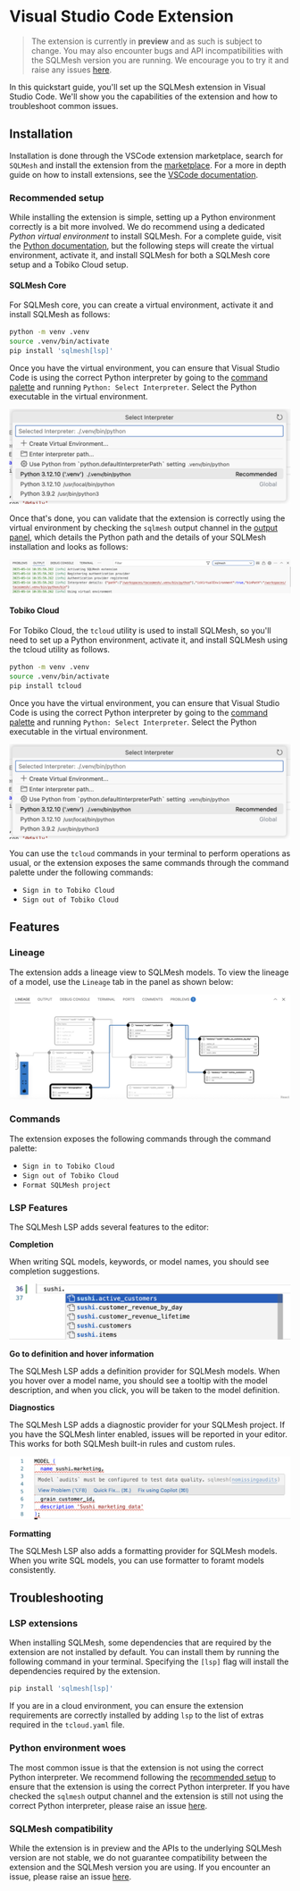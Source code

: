 # Visual Studio Code Extension

> The extension is currently in **preview** and as such is subject to change. You may also encounter bugs and API incompatibilities with the SQLMesh version you are running. We encourage you to try it and raise any issues [here](https://github.com/tobikodata/sqlmesh/issues).

In this quickstart guide, you'll set up the SQLMesh extension in Visual Studio Code. We'll show you the capabilities of the extension and how to troubleshoot common issues.

## Installation

Installation is done through the VSCode extension marketplace, search for `SQLMesh` and install the extension from the [marketplace](https://marketplace.visualstudio.com/items?itemName=tobikodata.sqlmesh). For a more in depth guide on how to install extensions, see the [VSCode documentation](https://code.visualstudio.com/docs/configure/extensions/extension-marketplace#_install-an-extension).

### Recommended setup

While installing the extension is simple, setting up a Python environment correctly is a bit more involved. We do recommend using a dedicated *Python virtual environment* to install SQLMesh. For a complete guide, visit the [Python documentation](https://docs.python.org/3/library/venv.html), but the following steps will create the virtual environment, activate it, and install SQLMesh for both a SQLMesh core setup and a Tobiko Cloud setup.

#### SQLMesh Core

For SQLMesh core, you can create a virtual environment, activate it and install SQLMesh as follows:

```bash
python -m venv .venv
source .venv/bin/activate
pip install 'sqlmesh[lsp]'
```

Once you have the virtual environment, you can ensure that Visual Studio Code is using the correct Python interpreter by going to the [command palette](https://code.visualstudio.com/docs/getstarted/userinterface#_command-palette) and running `Python: Select Interpreter`. Select the Python executable in the virtual environment.

![Select interpreter](./vscode/select_interpreter.png)

Once that's done, you can validate that the extension is correctly using the virtual environment by checking the `sqlmesh` output channel in the [output panel](https://code.visualstudio.com/docs/getstarted/userinterface#_output-panel), which details the Python path and the details of your SQLMesh installation and looks as follows:

![Output panel](./vscode/interpreter_details.png)

#### Tobiko Cloud

For Tobiko Cloud, the `tcloud` utility is used to install SQLMesh, so you'll need to set up a Python environment, activate it, and install SQLMesh using the tcloud utility as follows.

```bash
python -m venv .venv
source .venv/bin/activate
pip install tcloud
```

Once you have the virtual environment, you can ensure that Visual Studio Code is using the correct Python interpreter by going to the [command palette](https://code.visualstudio.com/docs/getstarted/userinterface#_command-palette) and running `Python: Select Interpreter`. Select the Python executable in the virtual environment.

![Select interpreter](./vscode/select_interpreter.png)

You can use the `tcloud` commands in your terminal to perform operations as usual, or the extension exposes the same commands through the command palette under the following commands:
- `Sign in to Tobiko Cloud`
- `Sign out of Tobiko Cloud`

## Features

### Lineage 

The extension adds a lineage view to SQLMesh models. To view the lineage of a model, use the `Lineage` tab in the panel as shown below:

![Lineage view](./vscode/lineage.png)

### Commands

The extension exposes the following commands through the command palette:

- `Sign in to Tobiko Cloud`
- `Sign out of Tobiko Cloud`
- `Format SQLMesh project`

### LSP Features 

The SQLMesh LSP adds several features to the editor:

**Completion**

When writing SQL models, keywords, or model names, you should see completion suggestions.

![Completion](./vscode/autocomplete.png)

**Go to definition and hover information**

The SQLMesh LSP adds a definition provider for SQLMesh models. When you hover over a model name, you should see a tooltip with the model description, and when you click, you will be taken to the model definition.

**Diagnostics**

The SQLMesh LSP adds a diagnostic provider for your SQLMesh project. If you have the SQLMesh linter enabled, issues will be reported in your editor. This works for both SQLMesh built-in rules and custom rules.

![Diagnostics](./vscode/diagnostics.png)

**Formatting**

The SQLMesh LSP also adds a formatting provider for SQLMesh models. When you write SQL models, you can use formatter to foramt models consistently.

## Troubleshooting

### LSP extensions

When installing SQLMesh, some dependencies that are required by the extension are not installed by default. You can install them by running the following command in your terminal. Specifying the `[lsp]` flag will install the dependencies required by the extension.

```bash
pip install 'sqlmesh[lsp]'
```

If you are in a cloud environment, you can ensure the extension requirements are correctly installed by adding `lsp` to the list of extras required in the `tcloud.yaml` file.

### Python environment woes

The most common issue is that the extension is not using the correct Python interpreter. We recommend following the [recommended setup](#recommended-setup) to ensure that the extension is using the correct Python interpreter. If you have checked the `sqlmesh` output channel and the extension is still not using the correct Python interpreter, please raise an issue [here](https://github.com/tobikodata/sqlmesh/issues).

### SQLMesh compatibility

While the extension is in preview and the APIs to the underlying SQLMesh version are not stable, we do not guarantee compatibility between the extension and the SQLMesh version you are using. If you encounter an issue, please raise an issue [here](https://github.com/tobikodata/sqlmesh/issues).
